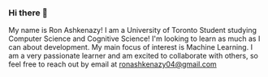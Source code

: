 ### Hi there 👋
My name is Ron Ashkenazy!
I am a University of Toronto Student studying Computer Science and Cognitive Science!
I'm looking to learn as much as I can about development.
My main focus of interest is Machine Learning.
I am a very passionate learner and am excited to collaborate with others, so feel free to reach out by email at ronashkenazy04@gmail.com
<!--
**ronashkenazy/ronashkenazy** is a ✨ _special_ ✨ repository because its `README.md` (this file) appears on your GitHub profile.

Here are some ideas to get you started:

- 🔭 I’m currently working on ...
- 🌱 I’m currently learning ...
- 👯 I’m looking to collaborate on ...
- 🤔 I’m looking for help with ...
- 💬 Ask me about ...
- 📫 How to reach me: ...
- 😄 Pronouns: ...
- ⚡ Fun fact: ...
-->
